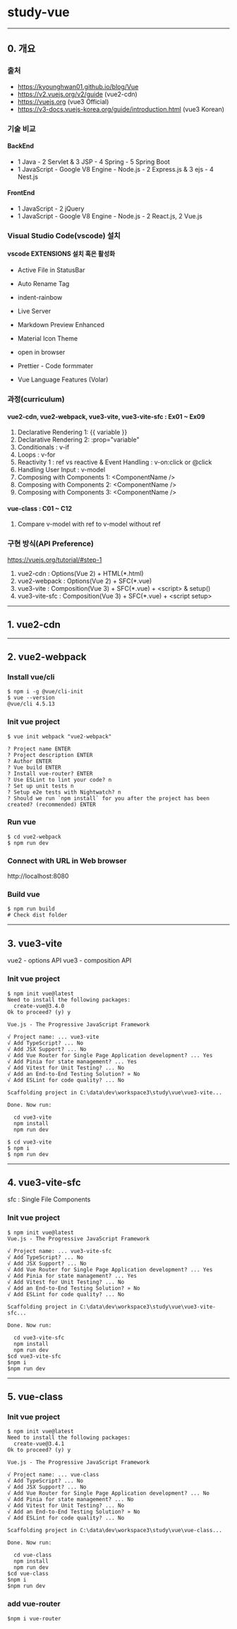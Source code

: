 # study-vue

---

## 0. 개요

### 출처

- https://kyounghwan01.github.io/blog/Vue
- https://v2.vuejs.org/v2/guide (vue2-cdn)
- https://vuejs.org (vue3 Official)
- https://v3-docs.vuejs-korea.org/guide/introduction.html (vue3 Korean)

### 기술 비교

#### BackEnd

- 1 Java - 2 Servlet & 3 JSP - 4 Spring - 5 Spring Boot
- 1 JavaScript - Google V8 Engine - Node.js - 2 Express.js & 3 ejs - 4 Nest.js

#### FrontEnd

- 1 JavaScript - 2 jQuery
- 1 JavaScript - Google V8 Engine - Node.js - 2 React.js, 2 Vue.js

### Visual Studio Code(vscode) 설치

#### vscode EXTENSIONS 설치 혹은 활성화

- Active File in StatusBar
- Auto Rename Tag
- indent-rainbow
- Live Server
- Markdown Preview Enhanced
- Material Icon Theme
- open in browser
- Prettier - Code formmater

- Vue Language Features (Volar)

### 과정(curriculum)

#### vue2-cdn, vue2-webpack, vue3-vite, vue3-vite-sfc : Ex01 ~ Ex09

1. Declarative Rendering 1: \{\{ variable \}\}
1. Declarative Rendering 2: :prop="variable"
1. Conditionals : v-if
1. Loops : v-for
1. Reactivity 1 : ref vs reactive & Event Handling : v-on:click or @click
1. Handling User Input : v-model
1. Composing with Components 1: \<ComponentName \/\>
1. Composing with Components 2: \<ComponentName \/\>
1. Composing with Components 3: \<ComponentName \/\>

#### vue-class : C01 ~ C12

1. Compare v-model with ref to v-model without ref

### 구현 방식(API Preference)

https://vuejs.org/tutorial/#step-1

1. vue2-cdn : Options(Vue 2) + HTML(\*.html)
1. vue2-webpack : Options(Vue 2) + SFC(\*.vue)
1. vue3-vite : Composition(Vue 3) + SFC(\*.vue) + \<script\> & setup()
1. vue3-vite-sfc : Composition(Vue 3) + SFC(\*.vue) + \<script setup\>

---

## 1. vue2-cdn

---

## 2. vue2-webpack

### Install vue/cli

```
$ npm i -g @vue/cli-init
$ vue --version
@vue/cli 4.5.13
```

### Init vue project

```
$ vue init webpack "vue2-webpack"

? Project name ENTER
? Project description ENTER
? Author ENTER
? Vue build ENTER
? Install vue-router? ENTER
? Use ESLint to lint your code? n
? Set up unit tests n
? Setup e2e tests with Nightwatch? n
? Should we run `npm install` for you after the project has been created? (recommended) ENTER
```

### Run vue

```
$ cd vue2-webpack
$ npm run dev
```

### Connect with URL in Web browser

http://localhost:8080

### Build vue

```
$ npm run build
# Check dist folder
```

---

## 3. vue3-vite

vue2 - options API
vue3 - composition API

### Init vue project

```
$ npm init vue@latest
Need to install the following packages:
  create-vue@3.4.0
Ok to proceed? (y) y

Vue.js - The Progressive JavaScript Framework

√ Project name: ... vue3-vite
√ Add TypeScript? ... No
√ Add JSX Support? ... No
√ Add Vue Router for Single Page Application development? ... Yes
√ Add Pinia for state management? ... Yes
√ Add Vitest for Unit Testing? ... No
√ Add an End-to-End Testing Solution? » No
√ Add ESLint for code quality? ... No

Scaffolding project in C:\data\dev\workspace3\study\vue\vue3-vite...

Done. Now run:

  cd vue3-vite
  npm install
  npm run dev

$ cd vue3-vite
$ npm i
$ npm run dev
```

---

## 4. vue3-vite-sfc

sfc : Single File Components

### Init vue project

```
$ npm init vue@latest
Vue.js - The Progressive JavaScript Framework

√ Project name: ... vue3-vite-sfc
√ Add TypeScript? ... No
√ Add JSX Support? ... No
√ Add Vue Router for Single Page Application development? ... Yes
√ Add Pinia for state management? ... Yes
√ Add Vitest for Unit Testing? ... No
√ Add an End-to-End Testing Solution? » No
√ Add ESLint for code quality? ... No

Scaffolding project in C:\data\dev\workspace3\study\vue\vue3-vite-sfc...

Done. Now run:

  cd vue3-vite-sfc
  npm install
  npm run dev
$cd vue3-vite-sfc
$npm i
$npm run dev
```

---

## 5. vue-class

### Init vue project

```
$ npm init vue@latest
Need to install the following packages:
  create-vue@3.4.1
Ok to proceed? (y) y

Vue.js - The Progressive JavaScript Framework

√ Project name: ... vue-class
√ Add TypeScript? ... No
√ Add JSX Support? ... No
√ Add Vue Router for Single Page Application development? ... No
√ Add Pinia for state management? ... No
√ Add Vitest for Unit Testing? ... No
√ Add an End-to-End Testing Solution? » No
√ Add ESLint for code quality? ... No

Scaffolding project in C:\data\dev\workspace3\study\vue\vue-class...

Done. Now run:

  cd vue-class
  npm install
  npm run dev
$cd vue-class
$npm i
$npm run dev
```

### add vue-router

```
$npm i vue-router
```
